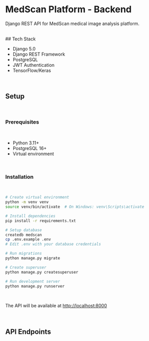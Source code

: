 # MedScan Platform - Backend
Django REST API for MedScan medical image analysis platform.

<br>
## Tech Stack
<br>

- Django 5.0
- Django REST Framework
- PostgreSQL
- JWT Authentication
- TensorFlow/Keras

<br>

## Setup

<br>

### Prerequisites
<br>

- Python 3.11+
- PostgreSQL 16+
- Virtual environment

<br>

### Installation
<br>

```bash
# Create virtual environment
python -m venv venv
source venv/bin/activate  # On Windows: venv\Scripts\activate

# Install dependencies
pip install -r requirements.txt

# Setup database
createdb medscan
cp .env.example .env
# Edit .env with your database credentials

# Run migrations
python manage.py migrate

# Create superuser
python manage.py createsuperuser

# Run development server
python manage.py runserver
```

<br>

The API will be available at [http://localhost:8000](http://localhost:8000)

<br>

## API Endpoints

<br>


